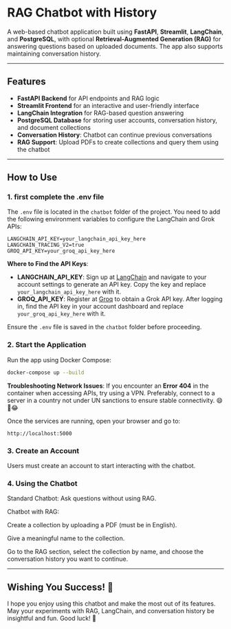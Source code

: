 # RAG Chatbot with History

A web-based chatbot application built using **FastAPI**, **Streamlit**, **LangChain**, and **PostgreSQL**, with optional **Retrieval-Augmented Generation (RAG)** for answering questions based on uploaded documents. The app also supports maintaining conversation history.

---

## Features

- **FastAPI Backend** for API endpoints and RAG logic  
- **Streamlit Frontend** for an interactive and user-friendly interface  
- **LangChain Integration** for RAG-based question answering  
- **PostgreSQL Database** for storing user accounts, conversation history, and document collections  
- **Conversation History**: Chatbot can continue previous conversations  
- **RAG Support**: Upload PDFs to create collections and query them using the chatbot  

---

## How to Use
### 1. first complete the .env file 
The `.env` file is located in the `chatbot` folder of the project. You need to add the following environment variables to configure the LangChain and Grok APIs:

```env
LANGCHAIN_API_KEY=your_langchain_api_key_here
LANGCHAIN_TRACING_V2=true
GROQ_API_KEY=your_groq_api_key_here
```

**Where to Find the API Keys**:
- **LANGCHAIN_API_KEY**: Sign up at [LangChain](https://www.langchain.com/) and navigate to your account settings to generate an API key. Copy the key and replace `your_langchain_api_key_here` with it.
- **GROQ_API_KEY**: Register at [Groq](https://groq.com/) to obtain a Grok API key. After logging in, find the API key in your account dashboard and replace `your_groq_api_key_here` with it.

Ensure the `.env` file is saved in the `chatbot` folder before proceeding.
### 2. Start the Application

Run the app using Docker Compose:

```bash
docker-compose up --build
```

**Troubleshooting Network Issues**:
If you encounter an **Error 404** in the container when accessing APIs, try using a VPN. Preferably, connect to a server in a country not under UN sanctions to ensure stable connectivity. 😄🚀😂

Once the services are running, open your browser and go to:

```arduino
http://localhost:5000
```
### 3. Create an Account
Users must create an account to start interacting with the chatbot.

### 4. Using the Chatbot

Standard Chatbot: Ask questions without using RAG.

Chatbot with RAG:

Create a collection by uploading a PDF (must be in English).

Give a meaningful name to the collection.

Go to the RAG section, select the collection by name, and choose the conversation history you want to continue.

---

## Wishing You Success! 🎉

I hope you enjoy using this chatbot and make the most out of its features. May your experiments with RAG, LangChain, and conversation history be insightful and fun. Good luck! 🚀



